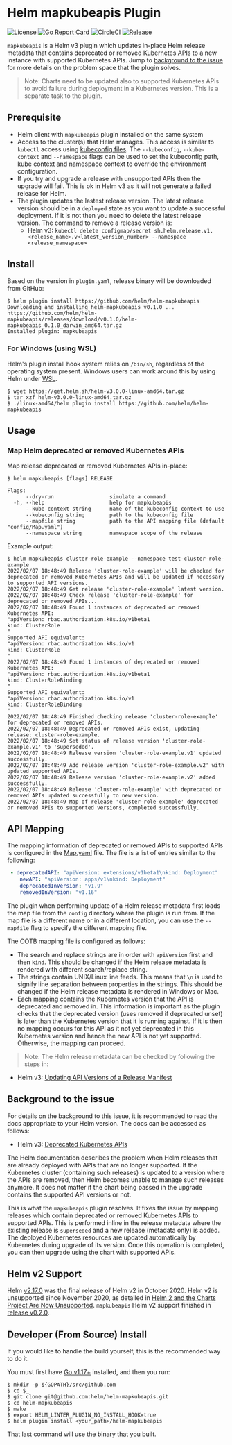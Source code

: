 # Helm mapkubeapis Plugin

[![License](https://img.shields.io/badge/License-Apache%202.0-blue.svg)](https://opensource.org/licenses/Apache-2.0)
[![Go Report Card](https://goreportcard.com/badge/github.com/helm/helm-mapkubeapis)](https://goreportcard.com/report/github.com/helm/helm-mapkubeapis)
[![CircleCI](https://circleci.com/gh/helm/helm-mapkubeapis/tree/master.svg?style=svg)](https://circleci.com/gh/helm/helm-mapkubeapis/tree/master)
[![Release](https://img.shields.io/github/release/helm/helm-mapkubeapis.svg?style=flat-square)](https://github.com/helm/helm-mapkubeapis/releases/latest)

`mapkubeapis` is a Helm v3 plugin which updates in-place Helm release metadata that contains deprecated or removed Kubernetes APIs to a new instance with supported Kubernetes APIs. Jump to [background to the issue](#background-to-the-issue) for more details on the problem space that the plugin solves.

> Note: Charts need to be updated also to supported Kubernetes APIs to avoid failure during deployment in a Kubernetes version. This is a separate task to the plugin.

## Prerequisite

- Helm client with `mapkubeapis` plugin installed on the same system
- Access to the cluster(s) that Helm manages. This access is similar to `kubectl` access using [kubeconfig files](https://kubernetes.io/docs/concepts/configuration/organize-cluster-access-kubeconfig/).
  The `--kubeconfig`, `--kube-context` and `--namespace` flags can be used to set the kubeconfig path, kube context and namespace context to override the environment configuration.
- If you try and upgrade a release with unsupported APIs then the upgrade will fail. This is ok in Helm v3 as it will not generate a failed release for Helm.
- The plugin updates the lastest release version. The latest release version should be in a `deployed` state as you want to update a successful deployment. If it is not then you need to delete the latest release version. The command to remove a release version is:
    - Helm v3: `kubectl delete configmap/secret sh.helm.release.v1.<release_name>.v<latest_version_number> --namespace <release_namespace>`

## Install

Based on the version in `plugin.yaml`, release binary will be downloaded from GitHub:

```console
$ helm plugin install https://github.com/helm/helm-mapkubeapis
Downloading and installing helm-mapkubeapis v0.1.0 ...
https://github.com/helm/helm-mapkubeapis/releases/download/v0.1.0/helm-mapkubeapis_0.1.0_darwin_amd64.tar.gz
Installed plugin: mapkubeapis
```

### For Windows (using WSL)

Helm's plugin install hook system relies on `/bin/sh`, regardless of the operating system present. Windows users can work around this by using Helm under [WSL](https://docs.microsoft.com/en-us/windows/wsl/install-win10).
```
$ wget https://get.helm.sh/helm-v3.0.0-linux-amd64.tar.gz
$ tar xzf helm-v3.0.0-linux-amd64.tar.gz
$ ./linux-amd64/helm plugin install https://github.com/helm/helm-mapkubeapis
```

## Usage

### Map Helm deprecated or removed Kubernetes APIs

Map release deprecated or removed Kubernetes APIs in-place:

```console
$ helm mapkubeapis [flags] RELEASE 

Flags:
      --dry-run                  simulate a command
  -h, --help                     help for mapkubeapis
      --kube-context string      name of the kubeconfig context to use
      --kubeconfig string        path to the kubeconfig file
      --mapfile string           path to the API mapping file (default "config/Map.yaml")
      --namespace string         namespace scope of the release
```

Example output:

```console
$ helm mapkubeapis cluster-role-example --namespace test-cluster-role-example         
2022/02/07 18:48:49 Release 'cluster-role-example' will be checked for deprecated or removed Kubernetes APIs and will be updated if necessary to supported API versions.
2022/02/07 18:48:49 Get release 'cluster-role-example' latest version.
2022/02/07 18:48:49 Check release 'cluster-role-example' for deprecated or removed APIs...
2022/02/07 18:48:49 Found 1 instances of deprecated or removed Kubernetes API:
"apiVersion: rbac.authorization.k8s.io/v1beta1
kind: ClusterRole
"
Supported API equivalent:
"apiVersion: rbac.authorization.k8s.io/v1
kind: ClusterRole
"
2022/02/07 18:48:49 Found 1 instances of deprecated or removed Kubernetes API:
"apiVersion: rbac.authorization.k8s.io/v1beta1
kind: ClusterRoleBinding
"
Supported API equivalent:
"apiVersion: rbac.authorization.k8s.io/v1
kind: ClusterRoleBinding
"
2022/02/07 18:48:49 Finished checking release 'cluster-role-example' for deprecated or removed APIs.
2022/02/07 18:48:49 Deprecated or removed APIs exist, updating release: cluster-role-example.
2022/02/07 18:48:49 Set status of release version 'cluster-role-example.v1' to 'superseded'.
2022/02/07 18:48:49 Release version 'cluster-role-example.v1' updated successfully.
2022/02/07 18:48:49 Add release version 'cluster-role-example.v2' with updated supported APIs.
2022/02/07 18:48:49 Release version 'cluster-role-example.v2' added successfully.
2022/02/07 18:48:49 Release 'cluster-role-example' with deprecated or removed APIs updated successfully to new version.
2022/02/07 18:48:49 Map of release 'cluster-role-example' deprecated or removed APIs to supported versions, completed successfully.
```

## API Mapping

The mapping information of deprecated or removed APIs to supported APIs is configured in the [Map.yaml](https://github.com/helm/helm-mapkubeapis/blob/master/config/Map.yaml) file. The file is a list of entries similar to the following:

```yaml
 - deprecatedAPI: "apiVersion: extensions/v1beta1\nkind: Deployment"
    newAPI: "apiVersion: apps/v1\nkind: Deployment"
    deprecatedInVersion: "v1.9"
    removedInVersion: "v1.16"
```

The plugin when performing update of a Helm release metadata first loads the map file from the `config` directory where the plugin is run from. If the map file is a different name or in a different location, you can use the `--mapfile` flag to specify the different mapping file.

The OOTB mapping file is configured as follows:

- The search and replace strings are in order with `apiVersion` first and then `kind`. This should be changed if the Helm release metadata is rendered with different search/replace string.
- The strings contain UNIX/Linux line feeds. This means that `\n` is used to signify line separation between properties in the strings. This should be changed if the Helm release metadata is rendered in Windows or Mac.
- Each mapping contains the Kubernetes version that the API is deprecated and removed in. This information is important as the plugin checks that the deprecated version (uses removed if deprecated unset) is later than the Kubernetes version that it is running against. If it is then no mapping occurs for this API as it not yet deprecated in this Kubernetes version and hence the new API is not yet supported. Otherwise, the mapping can proceed.

> Note: The Helm release metadata can be checked by following the steps in:
- Helm v3: [Updating API Versions of a Release Manifest](https://helm.sh/docs/topics/kubernetes_apis/#updating-api-versions-of-a-release-manifest)

## Background to the issue

For details on the background to this issue, it is recommended to read the docs appropriate to your Helm version. The docs can be accessed as follows:
- Helm v3: [Deprecated Kubernetes APIs](https://helm.sh/docs/topics/kubernetes_apis)

The Helm documentation describes the problem when Helm releases that are already deployed with APIs that are no longer supported. If the Kubernetes cluster (containing such releases) is updated to a version where the APIs are removed, then Helm becomes unable to manage such releases anymore. It does not matter if the chart being passed in the upgrade contains the supported API versions or not.

This is what the `mapkubeapis` plugin resolves. It fixes the issue by mapping releases which contain deprecated or removed Kubernetes APIs to supported APIs. This is performed inline in the release metadata where the existing release is `superseded` and a new release (metadata only) is added. The deployed Kubernetes resources are updated automatically by Kubernetes during upgrade of its version. Once this operation is completed, you can then upgrade using the chart with supported APIs.

## Helm v2 Support

Helm [v2.17.0](https://github.com/helm/helm/releases/tag/v2.17.0) was the final release of Helm v2 in October 2020. Helm v2 is unsupported since November 2020, as detailed in [Helm 2 and the Charts Project Are Now Unsupported](https://helm.sh/blog/helm-2-becomes-unsupported/). `mapkubeapis` Helm v2 support finished in [release v0.2.0](https://github.com/helm/helm-mapkubeapis/releases/tag/v0.2.0).

## Developer (From Source) Install

If you would like to handle the build yourself, this is the recommended way to do it.

You must first have [Go v1.17+](http://golang.org) installed, and then you run:

```console
$ mkdir -p ${GOPATH}/src/github.com
$ cd $_
$ git clone git@github.com:helm/helm-mapkubeapis.git
$ cd helm-mapkubeapis
$ make
$ export HELM_LINTER_PLUGIN_NO_INSTALL_HOOK=true
$ helm plugin install <your_path>/helm-mapkubeapis
```

That last command will use the binary that you built.
